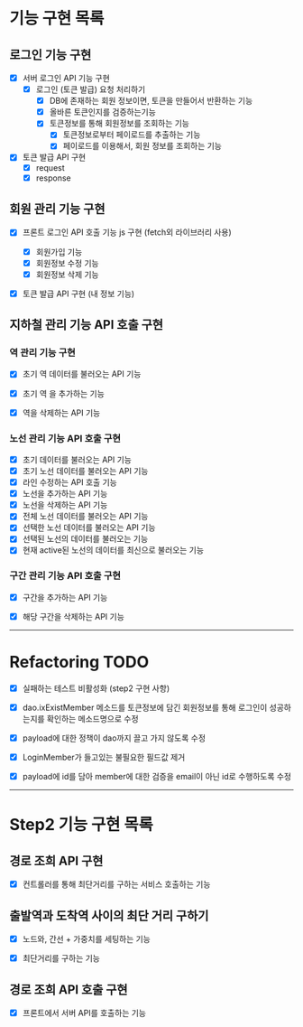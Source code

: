 # 기능 구현 목록

## 로그인 기능 구현
- [x] 서버 로그인 API 기능 구현
  - [x] 로그인 (토큰 발급) 요청 처리하기
    - [x] DB에 존재하는 회원 정보이면, 토큰을 만들어서 반환하는 기능
    - [x] 올바른 토큰인지를 검증하는기능
    - [x] 토큰정보를 통해 회원정보를 조회하는 기능
      - [x] 토큰정보로부터 페이로드를 추출하는 기능
      - [x] 페이로드를 이용해서, 회원 정보를 조회하는 기능

- [x] 토큰 발급 API 구현
    - [x] request
    - [x] response

## 회원 관리 기능 구현
- [x] 프론트 로그인 API 호출 기능 js 구현 (fetch외 라이브러리 사용)
  - [x] 회원가입 기능
  - [x] 회원정보 수정 기능
  - [x] 회원정보 삭제 기능
- [x] 토큰 발급 API 구현 (내 정보 기능)


## 지하철 관리 기능 API 호출 구현
### 역 관리 기능 구현
- [x] 초기 역 데이터를 불러오는 API 기능
- [x] 초기 역 을 추가하는 기능
- [x] 역을 삭제하는 API 기능


### 노선 관리 기능 API 호출 구현
- [x] 초기  데이터를 불러오는 API 기능
- [x] 초기 노선 데이터를 불러오는 API 기능
- [x] 라인 수정하는 API 호출 기능
- [x] 노선을 추가하는 API 기능
- [x] 노선을 삭제하는 API 기능
- [x] 전체 노선 데이터를 불러오는 API 기능
- [x] 선택한 노선 데이터를 불러오는 API 기능
- [x] 선택된 노선의 데이터를 불러오는 기능
- [x] 현재 active된 노선의 데이터를 최신으로 불러오는 기능

### 구간 관리 기능 API 호출 구현
- [x] 구간을 추가하는 API 기능
- [x] 해당 구간을 삭제하는 API 기능


---

# Refactoring TODO

- [X] 실패하는 테스트 비활성화 (step2 구현 사항)
- [x] dao.ixExistMember 메소드를 토큰정보에 담긴 회원정보를 통해 로그인이 성공하는지를 확인하는 메소드명으로 수정
- [x] payload에 대한 정책이 dao까지 끌고 가지 않도록 수정
- [x] LoginMember가 들고있는 불필요한 필드값 제거
- [x] payload에 id를 담아 member에 대한 검증을 email이 아닌 id로 수행하도록 수정


---

# Step2 기능 구현 목록

## 경로 조희 API 구현
- [x] 컨트롤러를 통해 최단거리를 구하는 서비스 호출하는 기능 

## 출발역과 도착역 사이의 최단 거리 구하기
- [x] 노드와, 간선 + 가중치를 세팅하는 기능
- [x] 최단거리를 구하는 기능


## 경로 조희 API 호출 구현
- [x] 프론트에서 서버 API를 호출하는 기능